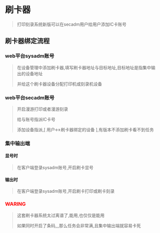 # 刷卡器
> 打印刻录系统新版可以在secadm用户给用户添加IC卡账号


## 刷卡器绑定流程
### web平台sysadm账号 
> 在设备管理中添加刷卡器,填写刷卡器地址与目标地址,目标地址是指集中输出的设备地址
> 
> 并给这个刷卡器设备分配打印机或刻录机设备

### web平台secadm账号
> 开启漫游打印或者漫游刻录 
> 
> 给与账号指派IC卡号 
> 
> 添加设备指派,[ 用户<->刷卡器绑定的设备 ],有版本不添加刷卡看不到任务

### 集中输出端
#### 显号时
> 在客户端登录sysadm账号,开启刷卡显号

#### 输出时
> 在客户端登录sysadm账号,开启刷卡打印或刷卡刻录


### <span style="color:red">WARING</span>
> 这套刷卡器系统太过离谱了,能用,也仅仅是能用 
> 
> 如果同时开启了条码,,,那么任务会非常满,且集中输出端就容易卡死